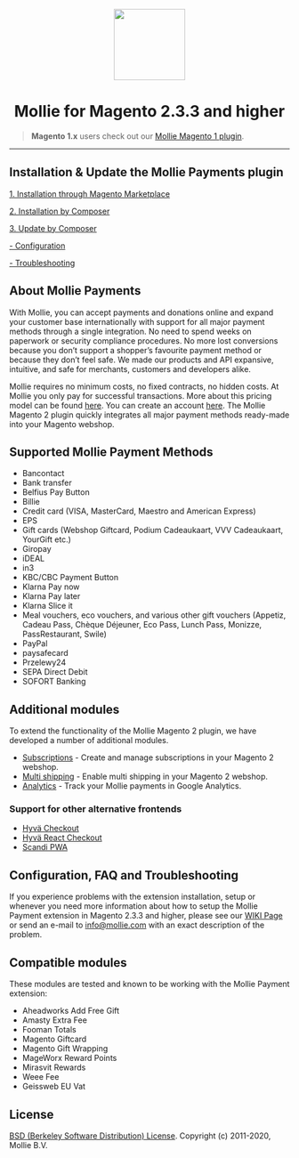 <p align="center">
  <img src="https://info.mollie.com/hubfs/github/magento-2/logo.png" width="128" height="128"/>
</p>
<h1 align="center">Mollie for Magento 2.3.3 and higher</h1>

> **Magento 1.x** users check out our [Mollie Magento 1 plugin](https://github.com/mollie/Magento).

***

## Installation & Update the Mollie Payments plugin

[1. Installation through Magento Marketplace](https://github.com/mollie/magento2/wiki/Installation-using-Marketplace)

[2. Installation by Composer](https://github.com/mollie/magento2/wiki/Installation-using-Composer)

[3. Update by Composer](https://github.com/mollie/magento2/wiki/Update-through-Composer)

[- Configuration](https://github.com/mollie/magento2/wiki/Configure-the-extension)

[- Troubleshooting](https://github.com/mollie/magento2/wiki/Troubleshooting)

## About Mollie Payments
With Mollie, you can accept payments and donations online and expand your customer base internationally with support for all major payment methods through a single integration. No need to spend weeks on paperwork or security compliance procedures. No more lost conversions because you don’t support a shopper’s favourite payment method or because they don’t feel safe. We made our products and API expansive, intuitive, and safe for merchants, customers and developers alike. 

Mollie requires no minimum costs, no fixed contracts, no hidden costs. At Mollie you only pay for successful transactions. More about this pricing model can be found [here](https://www.mollie.com/en/pricing/). You can create an account [here](https://www.mollie.com/dashboard/signup). The Mollie Magento 2 plugin quickly integrates all major payment methods ready-made into your Magento webshop.

## Supported Mollie Payment Methods

- Bancontact
- Bank transfer
- Belfius Pay Button
- Billie
- Credit card (VISA, MasterCard, Maestro and American Express)
- EPS
- Gift cards (Webshop Giftcard, Podium Cadeaukaart, VVV Cadeaukaart, YourGift etc.)
- Giropay
- iDEAL
- in3
- KBC/CBC Payment Button
- Klarna Pay now
- Klarna Pay later
- Klarna Slice it
- Meal vouchers, eco vouchers, and various other gift vouchers (Appetiz, Cadeau Pass, Chèque Déjeuner, Eco Pass, Lunch Pass, Monizze, PassRestaurant, Swile)
- PayPal
- paysafecard
- Przelewy24
- SEPA Direct Debit
- SOFORT Banking

## Additional modules

To extend the functionality of the Mollie Magento 2 plugin, we have developed a number of additional modules.

- [Subscriptions](https://github.com/mollie/magento2-subscriptions) - Create and manage subscriptions in your Magento 2 webshop.
- [Multi shipping](https://github.com/mollie/magento2-multishipping) - Enable multi shipping in your Magento 2 webshop.
- [Analytics](https://github.com/mollie/magento2-analytics) - Track your Mollie payments in Google Analytics.

### Support for other alternative frontends

- [Hyvä Checkout](https://github.com/mollie/magento2-hyva-compatibility)
- [Hyvä React Checkout](https://github.com/mollie/magento2-hyva-react-checkout)
- [Scandi PWA](https://github.com/mollie/magento2-scandipwa)

## Configuration, FAQ and Troubleshooting
If you experience problems with the extension installation, setup or whenever you need more information about how to setup the Mollie Payment extension in Magento 2.3.3 and higher, please see our [WIKI Page](https://github.com/mollie/magento2/wiki) or send an e-mail to [info@mollie.com](mailto:info@mollie.com) with an exact description of the problem.

## Compatible modules

These modules are tested and known to be working with the Mollie Payment extension:

- Aheadworks Add Free Gift
- Amasty Extra Fee
- Fooman Totals
- Magento Giftcard
- Magento Gift Wrapping
- MageWorx Reward Points
- Mirasvit Rewards
- Weee Fee
- Geissweb EU Vat

## License
[BSD (Berkeley Software Distribution) License](http://www.opensource.org/licenses/bsd-license.php).
Copyright (c) 2011-2020, Mollie B.V.
